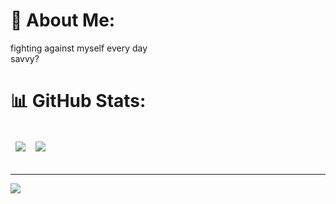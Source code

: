 
# 💫 About Me:
fighting against myself every day<br>savvy?
# 📊 GitHub Stats:
<table>
<thead>
<tr>
<td>

![](https://github-readme-stats.vercel.app/api?username=kashapovd&theme=radical&hide_border=false&include_all_commits=true&count_private=true)</br>
  
</td>
<td>
      
![](https://github-readme-stats.vercel.app/api/top-langs/?username=kashapovd&theme=radical&hide_border=false&include_all_commits=true&count_private=true&layout=compact)
 
</td>
</tr>
</thead>
</table>


---

[![](https://visitcount.itsvg.in/api?id=kashapovd&icon=0&color=0)](https://visitcount.itsvg.in)
